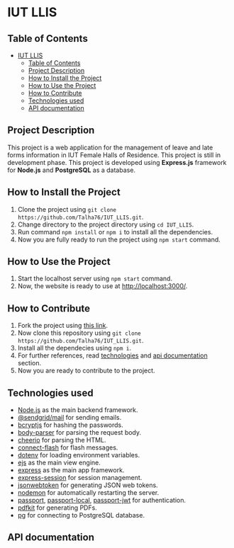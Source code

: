 # IUT LLIS

## Table of Contents

- [IUT LLIS](#iut-llis)
  - [Table of Contents](#table-of-contents)
  - [Project Description](#project-description)
  - [How to Install the Project](#how-to-install-the-project)
  - [How to Use the Project](#how-to-use-the-project)
  - [How to Contribute](#how-to-contribute)
  - [Technologies used](#technologies-used)
  - [API documentation](#api-documentation)

## Project Description

This project is a web application for the management of leave and late forms information in IUT Female Halls of Residence. This project is still in development phase. This project is developed using **Express.js** framework for **Node.js** and **PostgreSQL** as a database.

## How to Install the Project

1. Clone the project using `git clone https://github.com/Talha76/IUT_LLIS.git`.
2. Change directory to the project directory using `cd IUT_LLIS`.
3. Run command `npm install` or `npm i` to install all the dependencies.
4. Now you are fully ready to run the project using `npm start` command.

## How to Use the Project

1. Start the localhost server using `npm start` command.
2. Now, the website is ready to use at <http://localhost:3000/>.

## How to Contribute

1. Fork the project using [this link](https://github.com/Talha76/IUT_LLIS/fork).
2. Now clone this repository using `git clone https://github.com/Talha76/IUT_LLIS.git`.
3. Install all the dependecies using `npm i`.
4. For further references, read [technologies](#technologies-used) and [api documentation](#api-documentation) section.
5. Now you are ready to contribute to the project.

## Technologies used

- [Node.js](https://nodejs.org/en/) as the main backend framework.
- [@sendgrid/mail](https://www.npmjs.com/package/@sendgrid/mail) for sending emails.
- [bcryptjs](https://www.npmjs.com/package/bcryptjs) for hashing the passwords.
- [body-parser](https://www.npmjs.com/package/body-parser) for parsing the request body.
- [cheerio](https://www.npmjs.com/package/cheerio) for parsing the HTML.
- [connect-flash](https://www.npmjs.com/package/connect-flash) for flash messages.
- [dotenv](https://www.npmjs.com/package/dotenv) for loading environment variables.
- [ejs](https://www.npmjs.com/package/ejs) as the main view engine.
- [express](https://expressjs.com/) as the main app framework.
- [express-session](https://www.npmjs.com/package/express-session) for session management.
- [jsonwebtoken](https://www.npmjs.com/package/jsonwebtoken) for generating JSON web tokens.
- [nodemon](https://www.npmjs.com/package/nodemon) for automatically restarting the server.
- [passport](https://www.npmjs.com/package/passport), [passport-local](https://www.npmjs.com/package/passport-local), [passport-jwt](https://www.npmjs.com/package/passport-jwt) for authentication.
- [pdfkit](https://www.npmjs.com/package/pdfkit) for generating PDFs.
- [pg](https://www.npmjs.com/package/pg) for connecting to PostgreSQL database.

## API documentation
